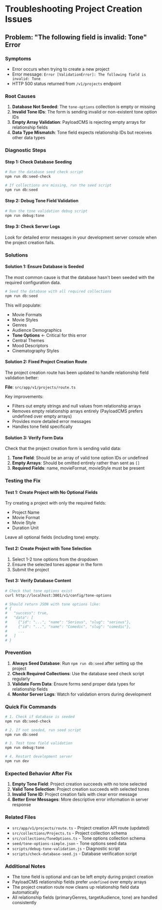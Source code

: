 # Troubleshooting Project Creation Issues

## Problem: "The following field is invalid: Tone" Error

### Symptoms
- Error occurs when trying to create a new project
- Error message: `Error [ValidationError]: The following field is invalid: Tone`
- HTTP 500 status returned from `/v1/projects` endpoint

### Root Causes

1. **Database Not Seeded**: The `tone-options` collection is empty or missing
2. **Invalid Tone IDs**: The form is sending invalid or non-existent tone option IDs
3. **Empty Array Validation**: PayloadCMS is rejecting empty arrays for relationship fields
4. **Data Type Mismatch**: Tone field expects relationship IDs but receives other data types

### Diagnostic Steps

#### Step 1: Check Database Seeding
```bash
# Run the database seed check script
npm run db:seed-check

# If collections are missing, run the seed script
npm run db:seed
```

#### Step 2: Debug Tone Field Validation
```bash
# Run the tone validation debug script
npm run debug:tone
```

#### Step 3: Check Server Logs
Look for detailed error messages in your development server console when the project creation fails.

### Solutions

#### Solution 1: Ensure Database is Seeded
The most common cause is that the database hasn't been seeded with the required configuration data.

```bash
# Seed the database with all required collections
npm run db:seed
```

This will populate:
- Movie Formats
- Movie Styles  
- Genres
- Audience Demographics
- **Tone Options** ← Critical for this error
- Central Themes
- Mood Descriptors
- Cinematography Styles

#### Solution 2: Fixed Project Creation Route
The project creation route has been updated to handle relationship field validation better:

**File**: `src/app/v1/projects/route.ts`

Key improvements:
- Filters out empty strings and null values from relationship arrays
- Removes empty relationship arrays entirely (PayloadCMS prefers undefined over empty arrays)
- Provides more detailed error messages
- Handles tone field specifically

#### Solution 3: Verify Form Data
Check that the project creation form is sending valid data:

1. **Tone Field**: Should be an array of valid tone option IDs or undefined
2. **Empty Arrays**: Should be omitted entirely rather than sent as `[]`
3. **Required Fields**: name, movieFormat, movieStyle must be present

### Testing the Fix

#### Test 1: Create Project with No Optional Fields
Try creating a project with only the required fields:
- Project Name
- Movie Format  
- Movie Style
- Duration Unit

Leave all optional fields (including tone) empty.

#### Test 2: Create Project with Tone Selection
1. Select 1-2 tone options from the dropdown
2. Ensure the selected tones appear in the form
3. Submit the project

#### Test 3: Verify Database Content
```bash
# Check that tone options exist
curl http://localhost:3001/v1/config/tone-options

# Should return JSON with tone options like:
# {
#   "success": true,
#   "data": [
#     {"id": "...", "name": "Serious", "slug": "serious"},
#     {"id": "...", "name": "Comedic", "slug": "comedic"},
#     ...
#   ]
# }
```

### Prevention

1. **Always Seed Database**: Run `npm run db:seed` after setting up the project
2. **Check Required Collections**: Use the database seed check script regularly
3. **Validate Form Data**: Ensure forms send proper data types for relationship fields
4. **Monitor Server Logs**: Watch for validation errors during development

### Quick Fix Commands

```bash
# 1. Check if database is seeded
npm run db:seed-check

# 2. If not seeded, run seed script
npm run db:seed

# 3. Test tone field validation
npm run debug:tone

# 4. Restart development server
npm run dev
```

### Expected Behavior After Fix

1. **Empty Tone Field**: Project creation succeeds with no tone selected
2. **Valid Tone Selection**: Project creation succeeds with selected tones
3. **Invalid Tone ID**: Project creation fails with clear error message
4. **Better Error Messages**: More descriptive error information in server response

### Related Files

- `src/app/v1/projects/route.ts` - Project creation API route (updated)
- `src/collections/Projects.ts` - Project collection schema
- `src/collections/ToneOptions.ts` - Tone options collection schema
- `seed/tone-options-simple.json` - Tone options seed data
- `scripts/debug-tone-validation.js` - Diagnostic script
- `scripts/check-database-seed.js` - Database verification script

### Additional Notes

- The tone field is optional and can be left empty during project creation
- PayloadCMS relationship fields prefer `undefined` over empty arrays
- The project creation route now cleans up relationship field data automatically
- All relationship fields (primaryGenres, targetAudience, tone) are handled consistently
